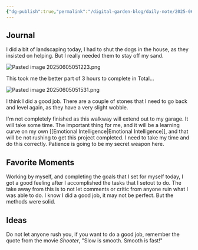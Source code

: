 ```yaml
---
{"dg-publish":true,"permalink":"/digital-garden-blog/daily-note/2025-06-04/","tags":["#dailynote"]}
---
```


## Journal

I did a bit of landscaping today, I had to shut the dogs in the house, as they insisted on helping. But I really needed them to stay off my sand.

![Pasted image 20250605051223.png](/img/user/_attachments/Pasted%20image%2020250605051223.png)

This took me the better part of 3 hours to complete in Total...

![Pasted image 20250605051531.png](/img/user/_attachments/Pasted%20image%2020250605051531.png)

I think I did a good job. There are a couple of stones that I need to go back and level again, as they have a very slight wobble.

I'm not completely finished as this walkway will extend out to my garage. It will take some time. The important thing for me, and it will be a learning curve on my own [[Emotional Intelligence\|Emotional Intelligence]], and that will be not rushing to get this project completed. I need to take my time and do this correctly. Patience is going to be my secret weapon here.  
## Favorite Moments

Working by myself, and completing the goals that I set for myself today, I got a good feeling after I accomplished the tasks that I setout to do. The take away from this is to not let comments or critic from anyone ruin what I was able to do. I know I did a good job, it may not be perfect. But the methods were solid.
## Ideas

Do not let anyone rush you, if you want to do a good job, remember the quote from the movie *Shooter*, "Slow is smooth. Smooth is fast!"

